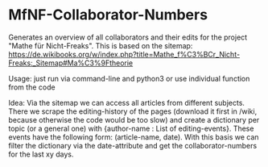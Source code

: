 # MfNF-Collaborator-Numbers
Generates an overview of all collaborators and their edits for the project "Mathe für Nicht-Freaks". This is based on the sitemap: https://de.wikibooks.org/w/index.php?title=Mathe_f%C3%BCr_Nicht-Freaks:_Sitemap#Ma%C3%9Ftheorie

Usage: just run via command-line and python3 or use individual function from the code

Idea:
Via the sitemap we can access all articles from different subjects. There we scrape the editing-history of the pages (download it first in /wiki, because otherwise the code would be too slow) and create a dictionary per topic (or a general one) with {author-name : List of editing-events}. These events have the following form: (article-name, date). With this basis we can filter the dictionary via the date-attribute and get the collaborator-numbers for the last xy days.

